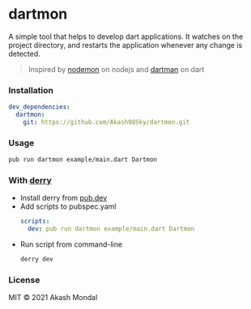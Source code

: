 # dartmon

A simple tool that helps to develop dart applications. It watches on the project directory, and restarts the application whenever any change is detected.

> Inspired by [nodemon](https://github.com/remy/nodemon) on nodejs and [dartman](https://github.com/loicnestler/dartman) on dart

### Installation
```yaml
dev_dependencies:
  dartmon:
    git: https://github.com/Akash98Sky/dartmon.git
```

### Usage
```bash
pub run dartmon example/main.dart Dartmon
```

### With [derry](https://pub.dev/packages/derry)
* Install derry from [pub.dev](https://pub.dev/packages/derry)
* Add scripts to pubspec.yaml
  ```yaml
  scripts:
    dev: pub run dartmon example/main.dart Dartmon
  ```
* Run script from command-line
  ```bash
  derry dev
  ```

### License
MIT © 2021 Akash Mondal
